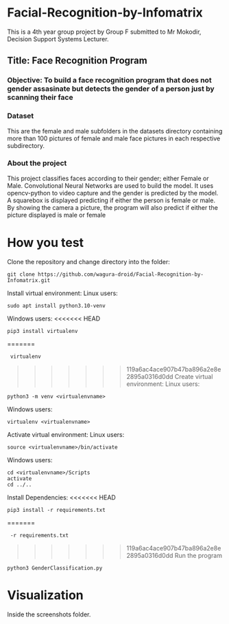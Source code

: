 # Facial-Recognition-by-Infomatrix
This is a 4th year group project by Group F submitted to Mr Mokodir, Decision Support Systems Lecturer.

## Title: Face Recognition Program

### Objective: To build a **face recognition program** that does not gender assasinate but detects the gender of a person just by scanning their face

### Dataset
This are the female and male subfolders in the datasets directory containing more than 100 pictures of female and male face pictures in each 
respective subdirectory.
  
### About the project
This project classifies faces according to their gender; either Female or Male.
Convolutional Neural Networks are used to build the model.
It uses opencv-python to video capture and the gender is predicted by the model.
A squarebox is displayed predicting if either the person is female or male.
By showing the camera a picture, the program will also predict if either the picture displayed is male or female

# How you test
Clone the repository and change directory into the folder:
``` 
git clone https://github.com/wagura-droid/Facial-Recognition-by-Infomatrix.git
```
Install virtual environment:
Linux users:
```
sudo apt install python3.10-venv
```
 Windows users:
<<<<<<< HEAD
```
pip3 install virtualenv
```
=======
 ```
  virtualenv
 ```
>>>>>>> 119a6ac4ace907b47ba896a2e8e2895a0316d0dd
Create virtual environment:
Linux users:
```
python3 -m venv <virtualenvname>
```
Windows users:
```
virtualenv <virtualenvname>
```
Activate virtual environment:
Linux users:
```
source <virtualenvname>/bin/activate
 ```
Windows users:
```
cd <virtualenvname>/Scripts
activate
cd ../..
```
Install Dependencies:
<<<<<<< HEAD
```
pip3 install -r requirements.txt
```
=======
 ```
  -r requirements.txt
 ```
>>>>>>> 119a6ac4ace907b47ba896a2e8e2895a0316d0dd
Run the program
```
python3 GenderClassification.py
```
  
# Visualization
Inside the screenshots folder.

